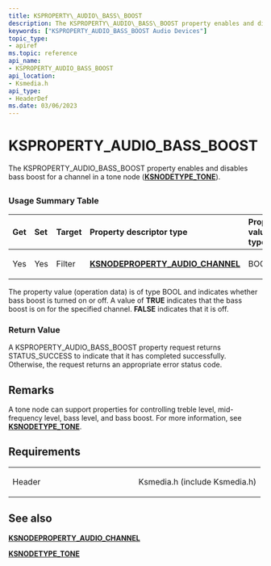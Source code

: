 ```yaml
---
title: KSPROPERTY\_AUDIO\_BASS\_BOOST
description: The KSPROPERTY\_AUDIO\_BASS\_BOOST property enables and disables bass boost for a channel in a tone node (KSNODETYPE\_TONE).
keywords: ["KSPROPERTY_AUDIO_BASS_BOOST Audio Devices"]
topic_type:
- apiref
ms.topic: reference
api_name:
- KSPROPERTY_AUDIO_BASS_BOOST
api_location:
- Ksmedia.h
api_type:
- HeaderDef
ms.date: 03/06/2023
---
```



# KSPROPERTY\_AUDIO\_BASS\_BOOST


The KSPROPERTY\_AUDIO\_BASS\_BOOST property enables and disables bass boost for a channel in a tone node ([**KSNODETYPE\_TONE**](ksnodetype-tone.md)).

## <span id="ddk_ksproperty_audio_bass_boost_ks"></span><span id="DDK_KSPROPERTY_AUDIO_BASS_BOOST_KS"></span>


### <span id="Usage_Summary_Table"></span><span id="usage_summary_table"></span><span id="USAGE_SUMMARY_TABLE"></span>Usage Summary Table

<table>
<colgroup>
<col width="20%" />
<col width="20%" />
<col width="20%" />
<col width="20%" />
<col width="20%" />
</colgroup>
<thead>
<tr class="header">
<th align="left">Get</th>
<th align="left">Set</th>
<th align="left">Target</th>
<th align="left">Property descriptor type</th>
<th align="left">Property value type</th>
</tr>
</thead>
<tbody>
<tr class="odd">
<td align="left"><p>Yes</p></td>
<td align="left"><p>Yes</p></td>
<td align="left"><p>Filter</p></td>
<td align="left"><a href="/windows-hardware/drivers/ddi/ksmedia/ns-ksmedia-ksnodeproperty_audio_channel" data-raw-source="[&lt;strong&gt;KSNODEPROPERTY_AUDIO_CHANNEL&lt;/strong&gt;](/windows-hardware/drivers/ddi/ksmedia/ns-ksmedia-ksnodeproperty_audio_channel)"><strong>KSNODEPROPERTY_AUDIO_CHANNEL</strong></a></td>
<td align="left"><p>BOOL</p></td>
</tr>
</tbody>
</table>

 

The property value (operation data) is of type BOOL and indicates whether bass boost is turned on or off. A value of **TRUE** indicates that the bass boost is on for the specified channel. **FALSE** indicates that it is off.

### <span id="Return_Value"></span><span id="return_value"></span><span id="RETURN_VALUE"></span>Return Value

A KSPROPERTY\_AUDIO\_BASS\_BOOST property request returns STATUS\_SUCCESS to indicate that it has completed successfully. Otherwise, the request returns an appropriate error status code.

## Remarks

A tone node can support properties for controlling treble level, mid-frequency level, bass level, and bass boost. For more information, see [**KSNODETYPE\_TONE**](ksnodetype-tone.md).

## Requirements

<table>
<colgroup>
<col width="50%" />
<col width="50%" />
</colgroup>
<tbody>
<tr class="odd">
<td align="left"><p>Header</p></td>
<td align="left">Ksmedia.h (include Ksmedia.h)</td>
</tr>
</tbody>
</table>

## <span id="see_also"></span>See also


[**KSNODEPROPERTY\_AUDIO\_CHANNEL**](/windows-hardware/drivers/ddi/ksmedia/ns-ksmedia-ksnodeproperty_audio_channel)

[**KSNODETYPE\_TONE**](ksnodetype-tone.md)

